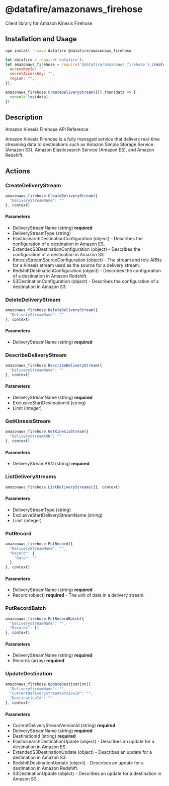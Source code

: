 # @datafire/amazonaws_firehose

Client library for Amazon Kinesis Firehose

## Installation and Usage
```bash
npm install --save datafire @datafire/amazonaws_firehose
```

```js
let datafire = require('datafire');
let amazonaws_firehose = require('@datafire/amazonaws_firehose').create({
  accessKeyId: "",
  secretAccessKey: "",
  region: "",
});

amazonaws_firehose.CreateDeliveryStream({}).then(data => {
  console.log(data);
})
```

## Description
<fullname>Amazon Kinesis Firehose API Reference</fullname> <p>Amazon Kinesis Firehose is a fully managed service that delivers real-time streaming data to destinations such as Amazon Simple Storage Service (Amazon S3), Amazon Elasticsearch Service (Amazon ES), and Amazon Redshift.</p>

## Actions
### CreateDeliveryStream



```js
amazonaws_firehose.CreateDeliveryStream({
  "DeliveryStreamName": ""
}, context)
```

#### Parameters
* DeliveryStreamName (string) **required**
* DeliveryStreamType (string)
* ElasticsearchDestinationConfiguration (object) - Describes the configuration of a destination in Amazon ES.
* ExtendedS3DestinationConfiguration (object) - Describes the configuration of a destination in Amazon S3.
* KinesisStreamSourceConfiguration (object) - The stream and role ARNs for a Kinesis stream used as the source for a delivery stream.
* RedshiftDestinationConfiguration (object) - Describes the configuration of a destination in Amazon Redshift.
* S3DestinationConfiguration (object) - Describes the configuration of a destination in Amazon S3.

### DeleteDeliveryStream



```js
amazonaws_firehose.DeleteDeliveryStream({
  "DeliveryStreamName": ""
}, context)
```

#### Parameters
* DeliveryStreamName (string) **required**

### DescribeDeliveryStream



```js
amazonaws_firehose.DescribeDeliveryStream({
  "DeliveryStreamName": ""
}, context)
```

#### Parameters
* DeliveryStreamName (string) **required**
* ExclusiveStartDestinationId (string)
* Limit (integer)

### GetKinesisStream



```js
amazonaws_firehose.GetKinesisStream({
  "DeliveryStreamARN": ""
}, context)
```

#### Parameters
* DeliveryStreamARN (string) **required**

### ListDeliveryStreams



```js
amazonaws_firehose.ListDeliveryStreams({}, context)
```

#### Parameters
* DeliveryStreamType (string)
* ExclusiveStartDeliveryStreamName (string)
* Limit (integer)

### PutRecord



```js
amazonaws_firehose.PutRecord({
  "DeliveryStreamName": "",
  "Record": {
    "Data": ""
  }
}, context)
```

#### Parameters
* DeliveryStreamName (string) **required**
* Record (object) **required** - The unit of data in a delivery stream.

### PutRecordBatch



```js
amazonaws_firehose.PutRecordBatch({
  "DeliveryStreamName": "",
  "Records": []
}, context)
```

#### Parameters
* DeliveryStreamName (string) **required**
* Records (array) **required**

### UpdateDestination



```js
amazonaws_firehose.UpdateDestination({
  "DeliveryStreamName": "",
  "CurrentDeliveryStreamVersionId": "",
  "DestinationId": ""
}, context)
```

#### Parameters
* CurrentDeliveryStreamVersionId (string) **required**
* DeliveryStreamName (string) **required**
* DestinationId (string) **required**
* ElasticsearchDestinationUpdate (object) - Describes an update for a destination in Amazon ES.
* ExtendedS3DestinationUpdate (object) - Describes an update for a destination in Amazon S3.
* RedshiftDestinationUpdate (object) - Describes an update for a destination in Amazon Redshift.
* S3DestinationUpdate (object) - Describes an update for a destination in Amazon S3.

